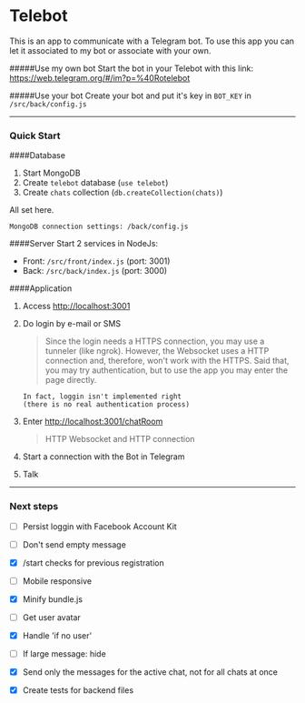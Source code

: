 # Telebot

This is an app to communicate with a Telegram bot. To use this app you can let it associated to my bot or associate with your own.

#####Use my own bot
Start the bot in your Telebot with this link: 
https://web.telegram.org/#/im?p=%40Rotelebot

#####Use your bot
Create your bot and put it's key in `BOT_KEY` in `/src/back/config.js`

----

### Quick Start

####Database
1. Start MongoDB
2. Create `telebot` database (`use telebot`)
3. Create `chats` collection (`db.createCollection(chats)`)

All set here.

    MongoDB connection settings: /back/config.js

####Server
Start 2 services in NodeJs:
* Front: `/src/front/index.js` (port: 3001)
* Back: `/src/back/index.js` (port: 3000)

####Application
1. Access [http://localhost:3001]()
2. Do login by e-mail or SMS
   > Since the login needs a HTTPS connection, you may use a tunneler (like ngrok). 
   However, the Websocket uses a HTTP connection and, therefore, won't work with the HTTPS. 
   Said that, you may try authentication, but to use the app you may enter the page directly.
   
       In fact, loggin isn't implemented right 
       (there is no real authentication process)
   
3. Enter [http://localhost:3001/chatRoom]()
   > HTTP Websocket and HTTP connection
4. Start a connection with the Bot in Telegram
5. Talk

****

### Next steps

- [ ] Persist loggin with Facebook Account Kit
- [ ] Don't send empty message
- [x] /start checks for previous registration
- [ ] Mobile responsive
- [x] Minify bundle.js
- [ ] Get user avatar
- [x] Handle 'if no user'
- [ ] If large message: hide
- [x] Send only the messages for the active chat, not for all chats at once
- [x] Create tests for backend files

